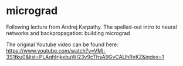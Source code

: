 # micrograd
Following lecture from Andrej Karpathy. The spelled-out intro to neural networks and backpropagation: building micrograd

The original Youtube video can be found here:
https://www.youtube.com/watch?v=VMj-3S1tku0&list=PLAqhIrjkxbuWI23v9cThsA9GvCAUhRvKZ&index=1

